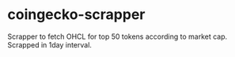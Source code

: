 # coingecko-scrapper

Scrapper to fetch OHCL for top 50 tokens according to market cap.
Scrapped in 1day interval.
